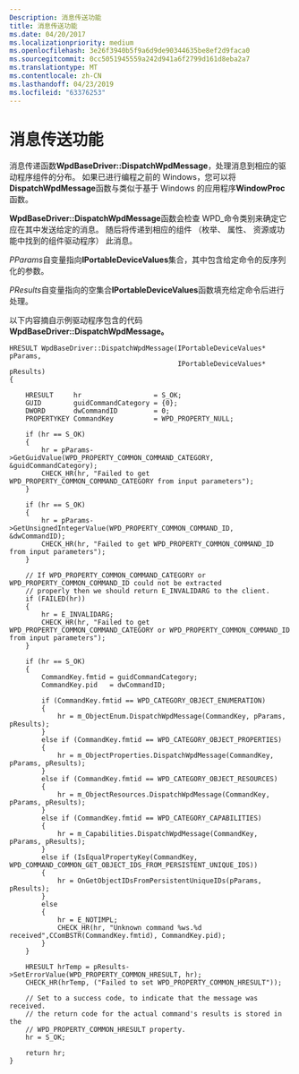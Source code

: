 ```yaml
---
Description: 消息传送功能
title: 消息传送功能
ms.date: 04/20/2017
ms.localizationpriority: medium
ms.openlocfilehash: 3e26f3940b5f9a6d9de90344635be8ef2d9faca0
ms.sourcegitcommit: 0cc5051945559a242d941a6f2799d161d8eba2a7
ms.translationtype: MT
ms.contentlocale: zh-CN
ms.lasthandoff: 04/23/2019
ms.locfileid: "63376253"
---
```

# <a name="messaging-functionality"></a>消息传送功能


消息传递函数**WpdBaseDriver::DispatchWpdMessage**，处理消息到相应的驱动程序组件的分布。 如果已进行编程之前的 Windows，您可以将**DispatchWpdMessage**函数与类似于基于 Windows 的应用程序**WindowProc**函数。

**WpdBaseDriver::DispatchWpdMessage**函数会检查 WPD\_命令类别来确定它应在其中发送给定的消息。 随后将传递到相应的组件 （枚举、 属性、 资源或功能中找到的组件驱动程序） 此消息。

*PParams*自变量指向**IPortableDeviceValues**集合，其中包含给定命令的反序列化的参数。

*PResults*自变量指向的空集合**IPortableDeviceValues**函数填充给定命令后进行处理。

以下内容摘自示例驱动程序包含的代码**WpdBaseDriver::DispatchWpdMessage。**

```ManagedCPlusPlus
HRESULT WpdBaseDriver::DispatchWpdMessage(IPortableDeviceValues* pParams,
                                          IPortableDeviceValues* pResults)
{

    HRESULT     hr                  = S_OK;
    GUID        guidCommandCategory = {0};
    DWORD       dwCommandID         = 0;
    PROPERTYKEY CommandKey          = WPD_PROPERTY_NULL;

    if (hr == S_OK)
    {
        hr = pParams->GetGuidValue(WPD_PROPERTY_COMMON_COMMAND_CATEGORY, &guidCommandCategory);
        CHECK_HR(hr, "Failed to get WPD_PROPERTY_COMMON_COMMAND_CATEGORY from input parameters");
    }

    if (hr == S_OK)
    {
        hr = pParams->GetUnsignedIntegerValue(WPD_PROPERTY_COMMON_COMMAND_ID, &dwCommandID);
        CHECK_HR(hr, "Failed to get WPD_PROPERTY_COMMON_COMMAND_ID from input parameters");
    }

    // If WPD_PROPERTY_COMMON_COMMAND_CATEGORY or WPD_PROPERTY_COMMON_COMMAND_ID could not be extracted
    // properly then we should return E_INVALIDARG to the client.
    if (FAILED(hr))
    {
        hr = E_INVALIDARG;
        CHECK_HR(hr, "Failed to get WPD_PROPERTY_COMMON_COMMAND_CATEGORY or WPD_PROPERTY_COMMON_COMMAND_ID from input parameters");
    }

    if (hr == S_OK)
    {
        CommandKey.fmtid = guidCommandCategory;
        CommandKey.pid   = dwCommandID;

        if (CommandKey.fmtid == WPD_CATEGORY_OBJECT_ENUMERATION)
        {
            hr = m_ObjectEnum.DispatchWpdMessage(CommandKey, pParams, pResults);
        }
        else if (CommandKey.fmtid == WPD_CATEGORY_OBJECT_PROPERTIES)
        {
            hr = m_ObjectProperties.DispatchWpdMessage(CommandKey, pParams, pResults);
        }
        else if (CommandKey.fmtid == WPD_CATEGORY_OBJECT_RESOURCES)
        {
            hr = m_ObjectResources.DispatchWpdMessage(CommandKey, pParams, pResults);
        }
        else if (CommandKey.fmtid == WPD_CATEGORY_CAPABILITIES)
        {
            hr = m_Capabilities.DispatchWpdMessage(CommandKey, pParams, pResults);
        }
        else if (IsEqualPropertyKey(CommandKey, WPD_COMMAND_COMMON_GET_OBJECT_IDS_FROM_PERSISTENT_UNIQUE_IDS))
        {
            hr = OnGetObjectIDsFromPersistentUniqueIDs(pParams, pResults);
        }
        else
        {
            hr = E_NOTIMPL;
            CHECK_HR(hr, "Unknown command %ws.%d received",CComBSTR(CommandKey.fmtid), CommandKey.pid);
        }
    }

    HRESULT hrTemp = pResults->SetErrorValue(WPD_PROPERTY_COMMON_HRESULT, hr);
    CHECK_HR(hrTemp, ("Failed to set WPD_PROPERTY_COMMON_HRESULT"));

    // Set to a success code, to indicate that the message was received.
    // the return code for the actual command's results is stored in the
    // WPD_PROPERTY_COMMON_HRESULT property.
    hr = S_OK;

    return hr;
}
```

 

 




